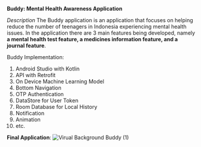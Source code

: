 **Buddy: Mental Health Awareness Application**

_Description_
The Buddy application is an application that focuses on helping reduce the number of teenagers in Indonesia experiencing mental health issues. 
In the application there are 3 main features being developed, namely **a mental health test feature, a medicines information feature, and a journal feature**.

Buddy Implementation:
1. Android Studio with Kotlin
2. API with Retrofit
3. On Device Machine Learning Model
4. Bottom Navigation
5. OTP Authentication
6. DataStore for User Token
7. Room Database for Local History
8. Notification
9. Animation
10. etc.

**Final Application**:
![Virual Background Buddy (1)](https://github.com/user-attachments/assets/0bd06d8b-9ab5-41ea-aa05-ddc2636d7a7a)

